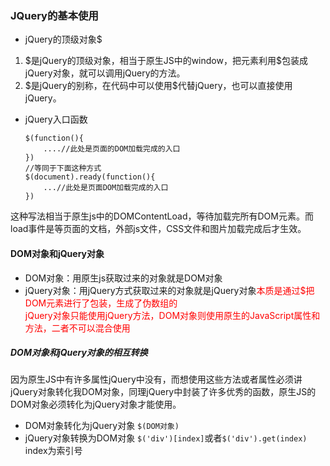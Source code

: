### JQuery的基本使用
* jQuery的顶级对象\$
1. \$是jQuery的顶级对象，相当于原生JS中的window，把元素利用\$包装成jQuery对象，就可以调用jQuery的方法。
2. \$是jQuery的别称，在代码中可以使用\$代替jQuery，也可以直接使用jQuery。
* jQuery入口函数
    ```
    $(function(){
        ....//此处是页面的DOM加载完成的入口
    })
    //等同于下面这种方式
    $(document).ready(function(){
        ...//此处是页面DOM加载完成的入口
    })
    ```
这种写法相当于原生js中的DOMContentLoad，等待加载完所有DOM元素。而load事件是等页面的文档，外部js文件，CSS文件和图片加载完成后才生效。
#### DOM对象和jQuery对象
* DOM对象：用原生js获取过来的对象就是DOM对象
* jQuery对象：用jQuery方式获取过来的对象就是jQuery对象<font color="red">本质是通过$把DOM元素进行了包装，生成了伪数组的</font>  
<font color="red">jQuery对象只能使用jQuery方法，DOM对象则使用原生的JavaScript属性和方法，二者不可以混合使用</font>

##### DOM对象和jQuery对象的相互转换
因为原生JS中有许多属性jQuery中没有，而想使用这些方法或者属性必须讲jQuery对象转化我DOM对象，同理jQuery中封装了许多优秀的函数，原生JS的DOM对象必须转化为jQuery对象才能使用。
* DOM对象转化为jQuery对象 `$(DOM对象)`
* jQuery对象转换为DOM对象 `$('div')[index]`或者`$('div').get(index)` index为索引号
